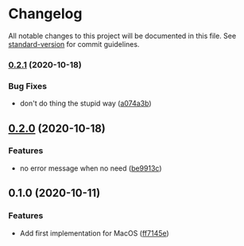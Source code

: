 # Changelog

All notable changes to this project will be documented in this file. See [standard-version](https://github.com/conventional-changelog/standard-version) for commit guidelines.

### [0.2.1](https://github.com/assapir/mkdir-native/compare/v0.2.0...v0.2.1) (2020-10-18)


### Bug Fixes

* don\'t do thing the stupid way ([a074a3b](https://github.com/assapir/mkdir-native/commit/a074a3bd5baa7319a6a332a3d7ef55917f0a4b47))

## [0.2.0](https://github.com/assapir/mkdir-native/compare/v0.1.0...v0.2.0) (2020-10-18)


### Features

* no error message when no need ([be9913c](https://github.com/assapir/mkdir-native/commit/be9913cbe4f1cc47d875e133b7cb5314f97cdb65))

## 0.1.0 (2020-10-11)


### Features

* Add first implementation for MacOS ([ff7145e](https://github.com/assapir/mkdir-native/commit/ff7145e9ff2ad7fa96c0139aa41b68368fe99726))
